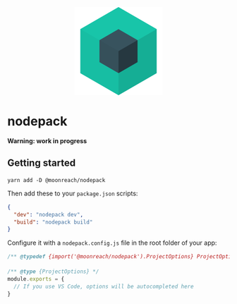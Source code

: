 <p align="center">
  <img src="./nodepack.svg" width="200" height="200">
</p>

# nodepack

**Warning: work in progress**

## Getting started

```
yarn add -D @moonreach/nodepack
```

Then add these to your `package.json` scripts:

```json
{
  "dev": "nodepack dev",
  "build": "nodepack build"
}
```

Configure it with a `nodepack.config.js` file in the root folder of your app:

```js
/** @typedef {import('@moonreach/nodepack').ProjectOptions} ProjectOptions */

/** @type {ProjectOptions} */
module.exports = {
  // If you use VS Code, options will be autocompleted here
}
```
